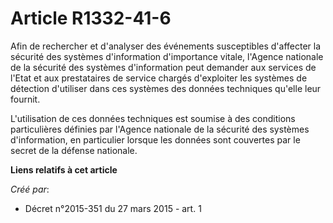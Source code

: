 # Article R1332-41-6

Afin de rechercher et d'analyser des événements susceptibles d'affecter la sécurité des systèmes d'information d'importance
vitale, l'Agence nationale de la sécurité des systèmes d'information peut demander aux services de l'Etat et aux prestataires
de service chargés d'exploiter les systèmes de détection d'utiliser dans ces systèmes des données techniques qu'elle leur
fournit. 

L'utilisation de ces données techniques est soumise à des conditions particulières définies par l'Agence nationale de la
sécurité des systèmes d'information, en particulier lorsque les données sont couvertes par le secret de la défense nationale.

**Liens relatifs à cet article**

_Créé par_:

  - Décret n°2015-351 du 27 mars 2015 - art. 1
